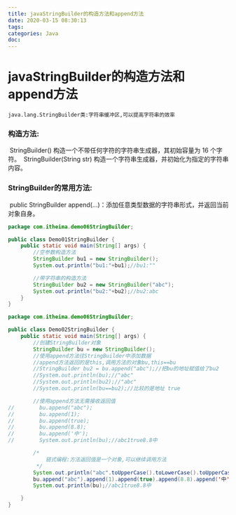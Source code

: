 ```yaml
---
title: javaStringBuilder的构造方法和append方法
date: 2020-03-15 08:30:13
tags:
categories: Java
doc:
---
```


# javaStringBuilder的构造方法和append方法


    java.lang.StringBuilder类:字符串缓冲区,可以提高字符串的效率

###     构造方法:

​        StringBuilder() 构造一个不带任何字符的字符串生成器，其初始容量为 16 个字符。
​        StringBuilder(String str) 构造一个字符串生成器，并初始化为指定的字符串内容。




###     StringBuilder的常用方法:

​        public StringBuilder append(...)：添加任意类型数据的字符串形式，并返回当前对象自身。
 

```java
package com.itheima.demo06StringBuilder;

public class Demo01StringBuilder {
    public static void main(String[] args) {
        //空参数构造方法
        StringBuilder bu1 = new StringBuilder();
        System.out.println("bu1:"+bu1);//bu1:""

        //带字符串的构造方法
        StringBuilder bu2 = new StringBuilder("abc");
        System.out.println("bu2:"+bu2);//bu2:abc
    }
}

```

```java
package com.itheima.demo06StringBuilder;

public class Demo02StringBuilder {
    public static void main(String[] args) {
        //创建StringBuilder对象
        StringBuilder bu = new StringBuilder();
        //使用append方法往StringBuilder中添加数据
        //append方法返回的是this,调用方法的对象bu,this==bu
        //StringBuilder bu2 = bu.append("abc");//把bu的地址赋值给了bu2
        //System.out.println(bu);//"abc"
        //System.out.println(bu2);//"abc"
        //System.out.println(bu==bu2);//比较的是地址 true

        //使用append方法无需接收返回值
//        bu.append("abc");
//        bu.append(1);
//        bu.append(true);
//        bu.append(8.8);
//        bu.append('中');
//        System.out.println(bu);//abc1true8.8中

        /*
            链式编程:方法返回值是一个对象,可以继续调用方法
         */
        System.out.println("abc".toUpperCase().toLowerCase().toUpperCase().toLowerCase());
        bu.append("abc").append(1).append(true).append(8.8).append('中');
        System.out.println(bu);//abc1true8.8中

    }
}

```

